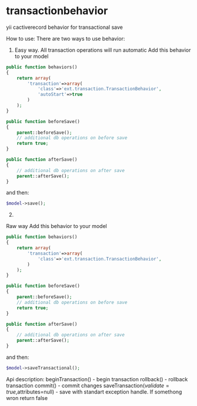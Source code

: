 transactionbehavior
===================

yii cactiverecord behavior for transactional save

How to use:
There are two ways to use behavior:
1. Easy way. All transaction operations will run automatic
Add this behavior to your model
```php
public function behaviors()
{
	return array(
		'transaction'=>array(
			'class'=>'ext.transaction.TransactionBehavior',
			'autoStart'=>true
		)
	);
}

public function beforeSave()
{
	parent::beforeSave();
	// additional db operations on before save
	return true;
}

public function afterSave()
{
	// additional db operations on after save
	parent::afterSave();
}
```
and then:
```php
$model->save();
```
2.
Raw way
Add this behavior to your model
```php
public function behaviors()
{
	return array(
		'transaction'=>array(
			'class'=>'ext.transaction.TransactionBehavior',
		)
	);
}

public function beforeSave()
{
	parent::beforeSave();
	// additional db operations on before save
	return true;
}

public function afterSave()
{
	// additional db operations on after save
	parent::afterSave();
}
```
and then:
```php
$model->saveTransactional();
```

Api description:
beginTransaction() - begin transaction
rollback() - rollback transaction
commit() - commit changes
saveTransaction($validate=true,$attributes=null) - save with standart exception handle. If somethong wron return false